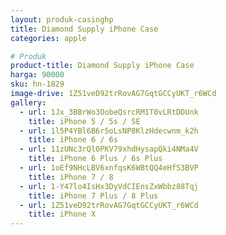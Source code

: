 ```yaml
---
layout: produk-casinghp
title: Diamond Supply iPhone Case
categories: apple

# Produk
product-title: Diamond Supply iPhone Case
harga: 90000
sku: hn-1829
image-drive: 1Z51veD92trRovAG7GqtGCCyUKT_r6WCd
gallery:
  - url: 1Jx_3BBrWo3OobeQsrcRM1T0vLRtDDUnk
    title: iPhone 5 / 5s / SE
  - url: 1l5P4YBl6B6r5oLsNP8KlzHdecwnm_k2h
    title: iPhone 6 / 6s
  - url: 11zUNc3rQl0PKV79xhdHysapQki4NMa4V
    title: iPhone 6 Plus / 6s Plus
  - url: 1oEf9NHcLBV6xnfqsK6WBtQQ4eHfS3BVP
    title: iPhone 7 / 8
  - url: 1-Y47lo4IsHx3DyVdCIEnsZxWbbz88Tqj
    title: iPhone 7 Plus / 8 Plus
  - url: 1Z51veD92trRovAG7GqtGCCyUKT_r6WCd
    title: iPhone X
---
```

